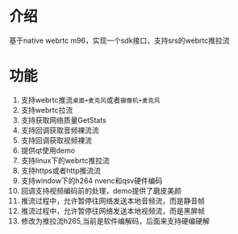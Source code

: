 # 介绍
基于native webrtc m96，实现一个sdk接口，支持srs的webrtc推拉流

# 功能
1. 支持webrtc推流`桌面+麦克风`或者`摄像机+麦克风`
2. 支持webrtc拉流
3. 支持获取网络质量GetStats
4. 支持回调获取音频裸流流
5. 支持回调获取视频裸流
6. 提供qt使用demo
7. 支持linux下的webrtc推拉流
8. 支持https或者http推流流
9. 支持window下的h264 nvenc和qsv硬件编码
10. 回调支持视频编码前的处理，demo提供了磨皮美颜
11. 推流过程中，允许暂停往网络发送本地音频流，而是静音帧
12. 推流过程中，允许暂停往网络发送本地视频流，而是黑屏帧
13. 修改为推拉流h265,当前是软件编解码，后面来支持硬编硬解